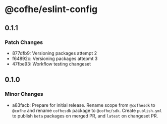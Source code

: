 # @cofhe/eslint-config

## 0.1.1

### Patch Changes

- 877dfb9: Versioning packages attempt 2
- f64892c: Versioning packages attepmt 3
- 47fbe93: Workflow testing changeset

## 0.1.0

### Minor Changes

- a83facb: Prepare for initial release. Rename scope from `@cofhesdk` to `@cofhe` and rename `cofhesdk` package to `@cofhe/sdk`. Create `publish.yml` to publish `beta` packages on merged PR, and `latest` on changeset PR.
